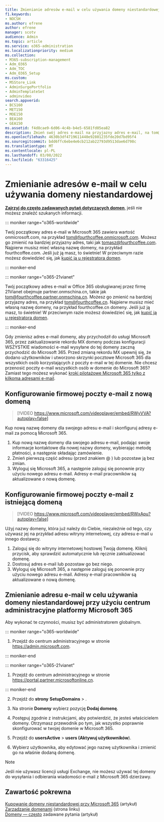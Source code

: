 ```yaml
---
title: Zmienianie adresów e-mail w celu używania domeny niestandardowej
f1.keywords:
- NOCSH
ms.author: efrene
author: efrene
manager: scotv
audience: Admin
ms.topic: article
ms.service: o365-administration
ms.localizationpriority: medium
ms.collection:
- M365-subscription-management
- Adm_O365
- Adm_TOC
- Adm_O365_Setup
ms.custom:
- MSStore_Link
- AdminSurgePortfolio
- AdminTemplateSet
- adminvideo
search.appverid:
- BCS160
- MET150
- MOE150
- BEA160
- GEA150
ms.assetid: f4d8cae9-6d06-4c4b-b4e5-6581fd05ea82
description: Zmień swój adres e-mail na przyjazny adres e-mail, na tom@fourthcoffee.com, kupując nazwę domeny i dodając ją do Microsoft 365.
ms.openlocfilehash: 4630b3df4719611440e92801235fde20d7bd95f4
ms.sourcegitcommit: bdd6ffc6ebe4e6cb212ab22793d9513dae6d798c
ms.translationtype: MT
ms.contentlocale: pl-PL
ms.lasthandoff: 03/08/2022
ms.locfileid: "63316425"
---
```

# <a name="change-your-email-address-to-use-your-custom-domain"></a>Zmienianie adresów e-mail w celu używania domeny niestandardowej

 **[Zajrzyj do często zadawanych pytań dotyczących domen](../setup/domains-faq.yml)**, jeśli nie możesz znaleźć szukanych informacji. 
  
::: moniker range="o365-worldwide"

Twój początkowy adres e-mail w Microsoft 365 zawiera wartość onmicrosoft.com, na przykład tom@fourthcoffee.onmicrosoft.com. Możesz go zmienić na bardziej przyjazny adres, taki jak tomasz@fourthcoffee.com. Najpierw musisz mieć własną nazwę domeny, na przykład fourthcoffee.com. Jeśli już ją masz, to świetnie! W przeciwnym razie możesz dowiedzieć się, jak [kupić ją u rejestratora domen](../get-help-with-domains/buy-a-domain-name.md).

::: moniker-end

::: moniker range="o365-21vianet"

Twój początkowy adres e-mail w Office 365 obsługiwanej przez firmę 21Vianet obejmuje partner.onmschina.cn, takie jak tom@fourthcoffee.partner.onmschina.cn. Możesz go zmienić na bardziej przyjazny adres, na przykład tom@fourthcoffee.cn. Najpierw musisz mieć własną nazwę domeny, na przykład fourthcoffee.cn domeny. Jeśli już ją masz, to świetnie! W przeciwnym razie możesz dowiedzieć się, jak [kupić ją u rejestratora domen](../get-help-with-domains/buy-a-domain-name.md).

::: moniker-end

Gdy zmienisz adres e-mail domeny, aby przychodził do usługi Microsoft 365, przez zaktualizowanie rekordu MX domeny podczas konfiguracji WSZYSTKIE wiadomości e-mail wysyłane do tej domeny zaczną przychodzić do Microsoft 365. Przed zmianą rekordu MX upewnij się, że dodano użytkowników i utworzono skrzynki pocztowe Microsoft 365 dla wszystkich osób korzystających z poczty e-mail w tej domenie. Nie chcesz przenosić poczty e-mail wszystkich osób w domenie do Microsoft 365? Zamiast tego możesz wykonać [kroki pilotażowe Microsoft 365 tylko z kilkoma adresami e-mail](../misc/pilot-microsoft-365-from-my-custom-domain.md).
  
## <a name="set-up-business-email-with-a-new-domain"></a>Konfigurowanie firmowej poczty e-mail z nową domeną

> [!VIDEO https://www.microsoft.com/videoplayer/embed/RWyVVA?autoplay=false]

Kup nową nazwę domeny dla swojego adresu e-mail i skonfiguruj adresy e-mail za pomocą Microsoft 365.

1. Kup nową nazwę domeny dla swojego adresu e-mail, podając swoje informacje kontaktowe dla nowej nazwy domeny, wybierając metodę płatności, a następnie składając zamówienie.
1. Zmień pierwszą część adresu (przed znakiem @ ) lub pozostaw ją bez zmian. 
1. Wyloguj się Microsoft 365, a następnie zaloguj się ponownie przy użyciu nowego adresu e-mail. Adresy e-mail pracowników są aktualizowane o nową domenę. 

## <a name="set-up-business-email-with-an-existing-domain"></a>Konfigurowanie firmowej poczty e-mail z istniejącą domeną

> [!VIDEO https://www.microsoft.com/videoplayer/embed/RWxApu?autoplay=false]

Użyj nazwy domeny, która już należy do Ciebie, niezależnie od tego, czy używasz jej na przykład adresu witryny internetowej, czy adresu e-mail u innego dostawcy.

1. Zaloguj się do witryny internetowej hostowej Twoją domenę. Kliknij przycisk, aby sprawdzić automatycznie lub ręcznie zaktualizować domenę. 
1. Dostosuj adres e-mail lub pozostaw go bez niego.
1. Wyloguj się Microsoft 365, a następnie zaloguj się ponownie przy użyciu nowego adresu e-mail. Adresy e-mail pracowników są aktualizowane o nową domenę.

## <a name="change-your-email-address-to-use-your-custom-domain-using-the-microsoft-365-admin-center"></a>Zmienianie adresu e-mail w celu używania domeny niestandardowej przy użyciu centrum administracyjne platformy Microsoft 365

Aby wykonać te czynności, musisz być administratorem globalnym.

::: moniker range="o365-worldwide"

1. Przejdź do centrum administracyjnego w stronie <a href="https://go.microsoft.com/fwlink/p/?linkid=2024339" target="_blank">https://admin.microsoft.com</a>.

::: moniker-end

::: moniker range="o365-21vianet"

1. Przejdź do centrum administracyjnego w stronie <a href="https://go.microsoft.com/fwlink/p/?linkid=850627" target="_blank"> https://portal.partner.microsoftonline.cn</a>.

::: moniker-end

2. Przejdź do **strony** **SetupDomains** > .

3. Na stronie **Domeny** wybierz pozycję **Dodaj domenę**.

4. Postępuj zgodnie z instrukcjami, aby potwierdzić, że jesteś właścicielem domeny. Otrzymasz  przewodnik po tym, jak wszystko poprawnie skonfigurować w twojej domenie w Microsoft 365.

5. Przejdź do **usersActive** >  **users (Aktywuj użytkowników**).

6. Wybierz użytkownika, aby edytować jego nazwę użytkownika i zmienić go na właśnie dodaną domenę.

> [!NOTE]
> Jeśli nie używasz licencji usługi Exchange, nie możesz używać tej domeny do wysyłania i odbierania wiadomości e-mail z Microsoft 365 dzierżawy.
  
## <a name="related-content"></a>Zawartość pokrewna

[Kupowanie domeny niestandardowej przy Microsoft 365](../get-help-with-domains/buy-a-domain-name.md) (artykuł)\
[Zarządzanie domenami](/admin) (strona linku)\
[Domeny — często](../setup/domains-faq.yml) zadawane pytania (artykuł)